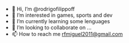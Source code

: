 - 👋 Hi, I’m @rodrigofilippoff
- 👀 I’m interested in games, sports and dev
- 🌱 I’m currently learning some lenguages
- 💞️ I’m looking to collaborate on ...
- 📫 How to reach me rfmiguel2011@gmail.com

<!---
rodfilippoff/rodfilippoff is a ✨ special ✨ repository because its `README.md` (this file) appears on your GitHub profile.
You can click the Preview link to take a look at your changes.
--->
